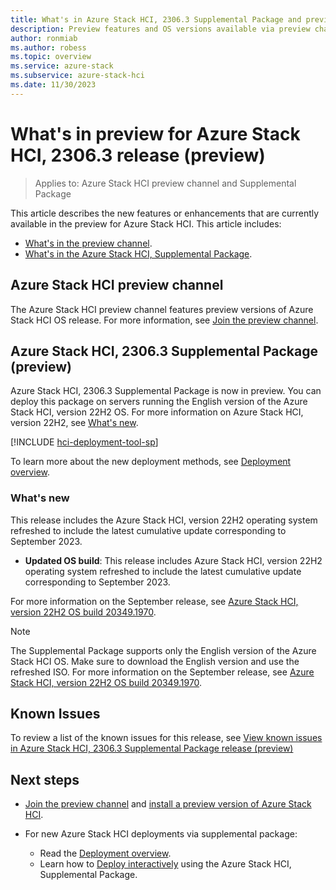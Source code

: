 ```yaml
---
title: What's in Azure Stack HCI, 2306.3 Supplemental Package and preview channel (preview)
description: Preview features and OS versions available via preview channel and 2306.3 supplemental package features.
author: ronmiab
ms.author: robess
ms.topic: overview
ms.service: azure-stack
ms.subservice: azure-stack-hci
ms.date: 11/30/2023
---
```


# What's in preview for Azure Stack HCI, 2306.3 release (preview)

> Applies to: Azure Stack HCI preview channel and Supplemental Package

This article describes the new features or enhancements that are currently available in the preview for Azure Stack HCI. This article includes:

- [What's in the preview channel](#azure-stack-hci-preview-channel).
- [What's in the Azure Stack HCI, Supplemental Package](#azure-stack-hci-23063-supplemental-package-preview).

## Azure Stack HCI preview channel

The Azure Stack HCI preview channel features preview versions of Azure Stack HCI OS release. For more information, see [Join the preview channel](./preview-channel.md).

## Azure Stack HCI, 2306.3 Supplemental Package (preview)

Azure Stack HCI, 2306.3 Supplemental Package is now in preview. You can deploy this package on servers running the English version of the Azure Stack HCI, version 22H2 OS. For more information on Azure Stack HCI, version 22H2, see [What's new](../whats-new.md).

[!INCLUDE [hci-deployment-tool-sp](../../includes/hci-deployment-tool-sp-2306.md)]


To learn more about the new deployment methods, see [Deployment overview](../deploy/deployment-tool-introduction.md).

### What's new

This release includes the Azure Stack HCI, version 22H2 operating system refreshed to include the latest cumulative update corresponding to September 2023.

- **Updated OS build**: This release includes Azure Stack HCI, version 22H2 operating system refreshed to include the latest cumulative update corresponding to September 2023.

For more information on the September release, see [Azure Stack HCI, version 22H2 OS build 20349.1970](../release-information.md#azure-stack-hci-version-22h2-os-build-20349).

> [!NOTE]
> The Supplemental Package supports only the English version of the Azure Stack HCI OS. Make sure to download the English version and use the refreshed ISO. For more information on the September release, see [Azure Stack HCI, version 22H2 OS build 20349.1970](../release-information.md#azure-stack-hci-version-22h2-os-build-20349).

## Known Issues

To review a list of the known issues for this release, see [View known issues in Azure Stack HCI, 2306.3 Supplemental Package release (preview)](../hci-known-issues-2306-3.md)

## Next steps

- [Join the preview channel](./preview-channel.md) and [install a preview version of Azure Stack HCI](./install-preview-version.md).

- For new Azure Stack HCI deployments via supplemental package:
    - Read the [Deployment overview](../deploy/deployment-tool-introduction.md).
    - Learn how to [Deploy interactively](../deploy/deployment-tool-new-file.md) using the Azure Stack HCI, Supplemental Package.